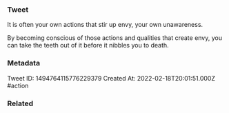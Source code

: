 ### Tweet
It is often your own actions that stir up envy, your own unawareness.

By becoming conscious of those actions and qualities that create envy, you can take the teeth out of it before it nibbles you to death.

### Metadata
Tweet ID: 1494764115776229379
Created At: 2022-02-18T20:01:51.000Z
#action

### Related

